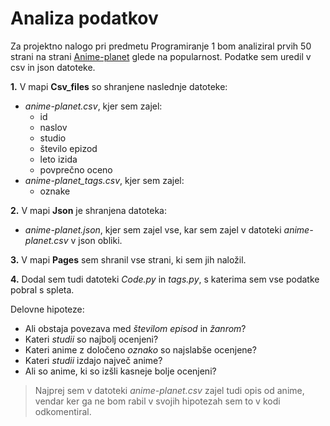 # Analiza podatkov


Za projektno nalogo pri predmetu Programiranje 1 bom analiziral prvih 50 strani na strani
[Anime-planet](https://www.anime-planet.com/anime/all) glede na popularnost. Podatke sem uredil v csv in json datoteke. 


**1.** V mapi **Csv_files** so shranjene naslednje datoteke:
- *anime-planet.csv*, kjer sem zajel:
  * id
  * naslov
  * studio
  * število epizod
  * leto izida
  * povprečno oceno
- *anime-planet_tags.csv*, kjer sem zajel:
  * oznake


**2.** V mapi **Json** je shranjena datoteka:
- *anime-planet.json*, kjer sem zajel vse, kar sem zajel v datoteki *anime-planet.csv* v json obliki.

**3.** V mapi **Pages** sem shranil vse strani, ki sem jih naložil.

**4.** Dodal sem tudi datoteki *Code.py* in *tags.py*, s katerima sem vse podatke pobral s spleta.

Delovne hipoteze:
* Ali obstaja povezava med *številom episod* in *žanrom*?
* Kateri *studii* so najbolj ocenjeni?
* Kateri anime z določeno *oznako* so najslabše ocenjene?
* Kateri *studii* izdajo največ anime?
* Ali so anime, ki so izšli kasneje bolje ocenjeni?

> Najprej sem v datoteki *anime-planet.csv* zajel tudi opis od anime, vendar ker ga ne bom rabil v svojih hipotezah sem to v kodi odkomentiral.
